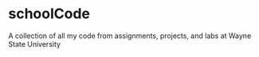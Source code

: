 # schoolCode
A collection of all my code from assignments, projects, and labs at Wayne State University
